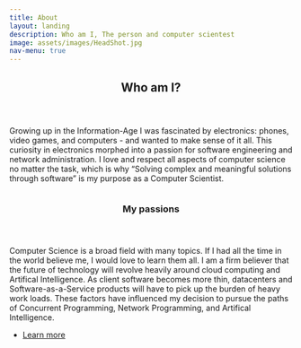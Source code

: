 ```yaml
---
title: About
layout: landing
description: Who am I, The person and computer scientest
image: assets/images/HeadShot.jpg
nav-menu: true
---
```


<!-- Main -->
<div id="main">

<!-- One -->
<section id="one">
	<div class="inner">
		<header class="major">
			<h2>Who am I?</h2>
		</header>
		<p>Growing up in the Information-Age I was fascinated
				by electronics: phones, video games, and computers
				- and wanted to make sense of it all. This curiosity
				in electronics morphed into a passion for software
				engineering and network administration. I love and
				respect all aspects of computer science no matter
				the task, which is why “Solving complex and
				meaningful solutions through software” is my
				purpose as a Computer Scientist.</p>
	</div>
</section>

<!-- Two -->
<section id="two" class="spotlights">
	<section>
		<a href="generic.html" class="image">
			<img src="{% link assets/images/pic08.jpg %}" alt="" data-position="center center" />
		</a>
		<div class="content">
			<div class="inner">
				<header class="major">
					<h3>My passions</h3>
				</header>
				<p>Computer Science is a broad field with many topics. If I had all the time in the world believe me, I would love to learn them all. I am a firm believer that the future of technology will revolve heavily around cloud computing and Artifical Intelligence. As client software becomes more thin, datacenters and Software-as-a-Service products will have to pick up the burden of heavy work loads. These factors have influenced my decision to pursue the paths of Concurrent Programming, Network Programming, and Artifical Intelligence.</p>
				<ul class="actions">
					<li><a href="generic.html" class="button">Learn more</a></li>
				</ul>
			</div>
		</div>
	</section>

